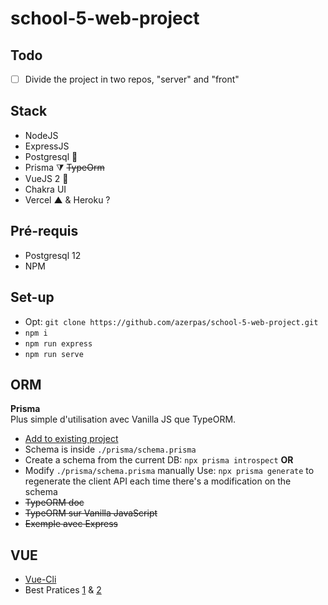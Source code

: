 # school-5-web-project

## Todo

- [ ] Divide the project in two repos, "server" and "front"

## Stack
- NodeJS
- ExpressJS
- Postgresql 🐘
- Prisma ⧩ ~~TypeOrm~~
- VueJS 2 💚
- Chakra UI
- Vercel ▲ & Heroku ? 

## Pré-requis
- Postgresql 12
- NPM

## Set-up
- Opt: `git clone https://github.com/azerpas/school-5-web-project.git`
- `npm i`
- `npm run express`
- `npm run serve`

## ORM
**Prisma**     
Plus simple d'utilisation avec Vanilla JS que TypeORM.
- [Add to existing project](https://www.prisma.io/docs/getting-started/setup-prisma/add-to-existing-project-node-postgres)
- Schema is inside `./prisma/schema.prisma`
- Create a schema from the current DB: `npx prisma introspect`
**OR**
- Modify `./prisma/schema.prisma` manually
Use: `npx prisma generate` to regenerate the client API each time there's a modification on the schema
- ~~TypeORM doc~~
- ~~TypeORM sur Vanilla JavaScript~~
- ~~Exemple avec Express~~

## VUE
- [Vue-Cli](https://cli.vuejs.org/guide/)
- Best Pratices [1](https://012.vuejs.org/guide/best-practices.html) & [2](https://learnvue.co/2020/01/12-vuejs-best-practices-for-pro-developers/)
